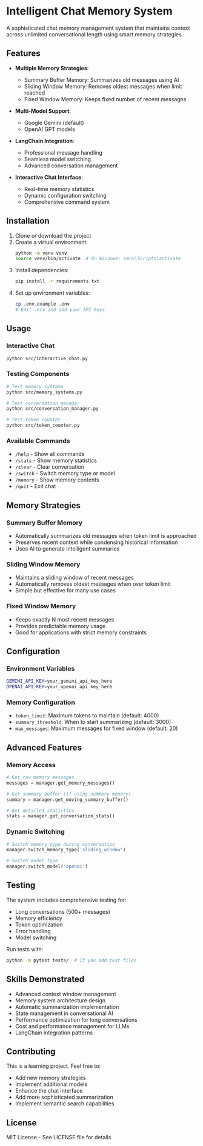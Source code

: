 # Intelligent Chat Memory System

A sophisticated chat memory management system that maintains context across unlimited conversational length using smart memory strategies.

## Features

- **Multiple Memory Strategies**:
  - Summary Buffer Memory: Summarizes old messages using AI
  - Sliding Window Memory: Removes oldest messages when limit reached
  - Fixed Window Memory: Keeps fixed number of recent messages

- **Multi-Model Support**:
  - Google Gemini (default)
  - OpenAI GPT models

- **LangChain Integration**:
  - Professional message handling
  - Seamless model switching
  - Advanced conversation management

- **Interactive Chat Interface**:
  - Real-time memory statistics
  - Dynamic configuration switching
  - Comprehensive command system

## Installation

1. Clone or download the project
2. Create a virtual environment:
   ```bash
   python -m venv venv
   source venv/bin/activate  # On Windows: venv\Scripts\activate
   ```
3. Install dependencies:
   ```bash
   pip install -r requirements.txt
   ```
4. Set up environment variables:
   ```bash
   cp .env.example .env
   # Edit .env and add your API keys
   ```

## Usage

### Interactive Chat
```bash
python src/interactive_chat.py
```

### Testing Components
```bash
# Test memory systems
python src/memory_systems.py

# Test conversation manager
python src/conversation_manager.py

# Test token counter
python src/token_counter.py
```

### Available Commands

- `/help` - Show all commands
- `/stats` - Show memory statistics
- `/clear` - Clear conversation
- `/switch` - Switch memory type or model
- `/memory` - Show memory contents
- `/quit` - Exit chat

## Memory Strategies

### Summary Buffer Memory
- Automatically summarizes old messages when token limit is approached
- Preserves recent context while condensing historical information
- Uses AI to generate intelligent summaries

### Sliding Window Memory
- Maintains a sliding window of recent messages
- Automatically removes oldest messages when over token limit
- Simple but effective for many use cases

### Fixed Window Memory
- Keeps exactly N most recent messages
- Provides predictable memory usage
- Good for applications with strict memory constraints

## Configuration

### Environment Variables
```bash
GEMINI_API_KEY=your_gemini_api_key_here
OPENAI_API_KEY=your_openai_api_key_here
```

### Memory Configuration
- `token_limit`: Maximum tokens to maintain (default: 4000)
- `summary_threshold`: When to start summarizing (default: 3000)
- `max_messages`: Maximum messages for fixed window (default: 20)

## Advanced Features

### Memory Access
```python
# Get raw memory messages
messages = manager.get_memory_messages()

# Get summary buffer (if using summary memory)
summary = manager.get_moving_summary_buffer()

# Get detailed statistics
stats = manager.get_conversation_stats()
```

### Dynamic Switching
```python
# Switch memory type during conversation
manager.switch_memory_type('sliding_window')

# Switch model type
manager.switch_model('openai')
```

## Testing

The system includes comprehensive testing for:
- Long conversations (500+ messages)
- Memory efficiency
- Token optimization
- Error handling
- Model switching

Run tests with:
```bash
python -m pytest tests/  # If you add test files
```

## Skills Demonstrated

- Advanced context window management
- Memory system architecture design
- Automatic summarization implementation
- State management in conversational AI
- Performance optimization for long conversations
- Cost and performance management for LLMs
- LangChain integration patterns

## Contributing

This is a learning project. Feel free to:
- Add new memory strategies
- Implement additional models
- Enhance the chat interface
- Add more sophisticated summarization
- Implement semantic search capabilities

## License

MIT License - See LICENSE file for details